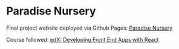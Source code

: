# Paradise Nursery

Final project website deployed via Github Pages:
[Paradise Nursery](https://zannen.github.io/learning_react/products/)

Course followed:
[edX: Developing Front End Apps with React](https://www.edx.org/learn/react-native/ibm-developing-front-end-apps-with-react)
